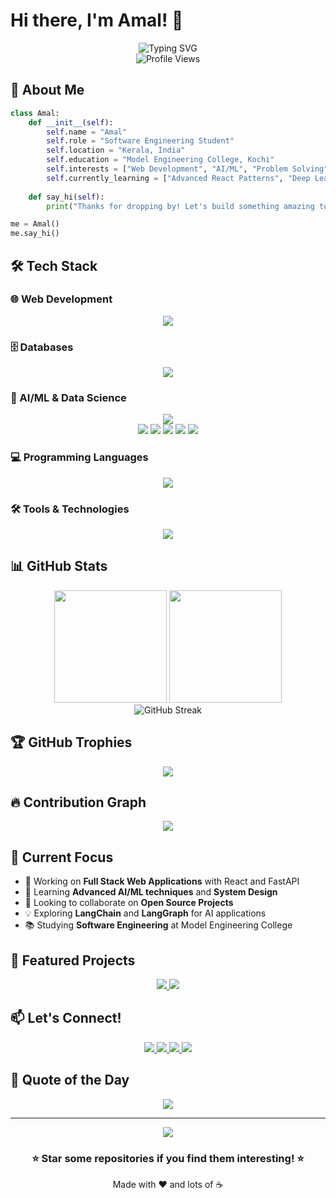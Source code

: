 # Hi there, I'm Amal! 👋

<div align="center">
  <img src="https://readme-typing-svg.herokuapp.com?font=Fira+Code&size=30&duration=3000&pause=1000&color=00D9FF&center=true&vCenter=true&width=600&lines=Software+Engineering+Student;Full+Stack+Developer;AI%2FML+Enthusiast;Problem+Solver" alt="Typing SVG" />
</div>

<div align="center">
  <img src="https://komarev.com/ghpvc/?username=codewizard-2004&color=00d9ff&style=for-the-badge" alt="Profile Views" />
</div>

## 🚀 About Me

```python
class Amal:
    def __init__(self):
        self.name = "Amal"
        self.role = "Software Engineering Student"
        self.location = "Kerala, India"
        self.education = "Model Engineering College, Kochi"
        self.interests = ["Web Development", "AI/ML", "Problem Solving"]
        self.currently_learning = ["Advanced React Patterns", "Deep Learning", "System Design"]
    
    def say_hi(self):
        print("Thanks for dropping by! Let's build something amazing together! 🚀")

me = Amal()
me.say_hi()
```

## 🛠️ Tech Stack

### 🌐 Web Development
<div align="center">
  <img src="https://skillicons.dev/icons?i=react,js,html,css,nodejs,express,fastapi,nextjs" />
</div>

### 🗄️ Databases
<div align="center">
  <img src="https://skillicons.dev/icons?i=mongodb,postgresql,mysql,redis" />
</div>

### 🤖 AI/ML & Data Science
<div align="center">
  <img src="https://skillicons.dev/icons?i=python,pytorch,tensorflow" />
  <br/>
  <img src="https://img.shields.io/badge/NumPy-013243?style=for-the-badge&logo=numpy&logoColor=white" />
  <img src="https://img.shields.io/badge/Pandas-150458?style=for-the-badge&logo=pandas&logoColor=white" />
  <img src="https://img.shields.io/badge/Scikit--Learn-F7931E?style=for-the-badge&logo=scikit-learn&logoColor=white" />
  <img src="https://img.shields.io/badge/Matplotlib-11557c?style=for-the-badge&logo=python&logoColor=white" />
  <img src="https://img.shields.io/badge/LangChain-1C3C3C?style=for-the-badge&logo=langchain&logoColor=white" />
</div>

### 💻 Programming Languages
<div align="center">
  <img src="https://skillicons.dev/icons?i=python,javascript,java,c" />
</div>

### 🛠️ Tools & Technologies
<div align="center">
  <img src="https://skillicons.dev/icons?i=git,github,vscode,docker,linux,postman" />
</div>

## 📊 GitHub Stats

<div align="center">
  <img height="180em" src="https://github-readme-stats.vercel.app/api?username=codewizard-2004&show_icons=true&theme=tokyonight&include_all_commits=true&count_private=true"/>
  <img height="180em" src="https://github-readme-stats.vercel.app/api/top-langs/?username=codewizard-2004&layout=compact&langs_count=8&theme=tokyonight"/>
</div>

<div align="center">
  <img src="https://github-readme-streak-stats.herokuapp.com/?user=codewizard-2004&theme=tokyonight" alt="GitHub Streak" />
</div>

## 🏆 GitHub Trophies
<div align="center">
  <img src="https://github-profile-trophy.vercel.app/?username=codewizard-2004&theme=tokyonight&no-frame=true&no-bg=false&margin-w=4&row=1" />
</div>

## 🔥 Contribution Graph
<div align="center">
  <img src="https://github-readme-activity-graph.vercel.app/graph?username=codewizard-2004&theme=tokyo-night&bg_color=1a1b27&color=70a5fd&line=bf91f3&point=38bdae&area=true&hide_border=true" />
</div>

## 🎯 Current Focus

- 🔭 Working on **Full Stack Web Applications** with React and FastAPI
- 🌱 Learning **Advanced AI/ML techniques** and **System Design**
- 👯 Looking to collaborate on **Open Source Projects**
- 💡 Exploring **LangChain** and **LangGraph** for AI applications
- 📚 Studying **Software Engineering** at Model Engineering College

## 🌟 Featured Projects

<div align="center">
  <a href="https://github.com/codewizard-2004">
    <img src="https://github-readme-stats.vercel.app/api/pin/?username=codewizard-2004&repo=your-awesome-project&theme=tokyonight" />
  </a>
  <a href="https://github.com/codewizard-2004">
    <img src="https://github-readme-stats.vercel.app/api/pin/?username=codewizard-2004&repo=another-cool-project&theme=tokyonight" />
  </a>
</div>

## 📫 Let's Connect!

<div align="center">
  <a href="mailto:your.email@example.com">
    <img src="https://img.shields.io/badge/Email-D14836?style=for-the-badge&logo=gmail&logoColor=white" />
  </a>
  <a href="https://linkedin.com/in/your-profile">
    <img src="https://img.shields.io/badge/LinkedIn-0077B5?style=for-the-badge&logo=linkedin&logoColor=white" />
  </a>
  <a href="https://twitter.com/your-handle">
    <img src="https://img.shields.io/badge/Twitter-1DA1F2?style=for-the-badge&logo=twitter&logoColor=white" />
  </a>
  <a href="https://your-portfolio.com">
    <img src="https://img.shields.io/badge/Portfolio-FF5722?style=for-the-badge&logo=google-chrome&logoColor=white" />
  </a>
</div>

## 💭 Quote of the Day
<div align="center">
  <img src="https://quotes-github-readme.vercel.app/api?type=horizontal&theme=tokyonight" />
</div>

---

<div align="center">
  <img src="https://capsule-render.vercel.app/api?type=waving&color=gradient&height=100&section=footer&width=100%" />
</div>

<div align="center">
  <h3>⭐ Star some repositories if you find them interesting! ⭐</h3>
  <p>Made with ❤️ and lots of ☕</p>
</div>